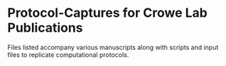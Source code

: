 Protocol-Captures for Crowe Lab Publications
=================
Files listed accompany various manuscripts along with scripts and input files to replicate computational protocols.
